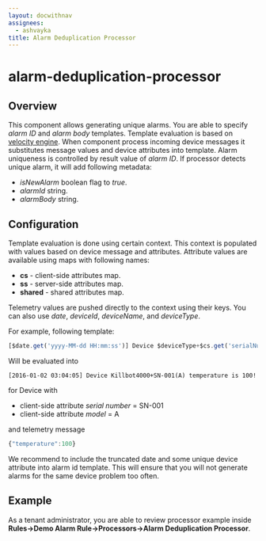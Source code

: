 ```yaml
---
layout: docwithnav
assignees:
  - ashvayka
title: Alarm Deduplication Processor
---
```


# alarm-deduplication-processor

## Overview

This component allows generating unique alarms. You are able to specify _alarm ID_ and _alarm body_ templates. Template evaluation is based on [velocity engine](http://velocity.apache.org/). When component process incoming device messages it substitutes message values and device attributes into template. Alarm uniqueness is controlled by result value of _alarm ID_. If processor detects unique alarm, it will add following metadata:

* _isNewAlarm_ boolean flag to _true_.
* _alarmId_ string.
* _alarmBody_ string.

## Configuration

Template evaluation is done using certain context. This context is populated with values based on device message and attributes. Attribute values are available using maps with following names:

* **cs** - client-side attributes map.
* **ss** - server-side attributes map.
* **shared** - shared attributes map.

Telemetry values are pushed directly to the context using their keys. You can also use _date_, _deviceId_, _deviceName_, and _deviceType_.

For example, following template:

```javascript
[$date.get('yyyy-MM-dd HH:mm:ss')] Device $deviceType+$cs.get('serialNumber')($cs.get('model')) temperature is $temperature.valueAsString!
```

Will be evaluated into

```text
[2016-01-02 03:04:05] Device Killbot4000+SN-001(A) temperature is 100!
```

for Device with

* client-side attribute _serial number_ = SN-001
* client-side attribute _model_ = A

and telemetry message

```javascript
{"temperature":100}
```

We recommend to include the truncated date and some unique device attribute into alarm id template. This will ensure that you will not generate alarms for the same device problem too often.

## Example

As a tenant administrator, you are able to review processor example inside **Rules-&gt;Demo Alarm Rule-&gt;Processors-&gt;Alarm Deduplication Processor**.

